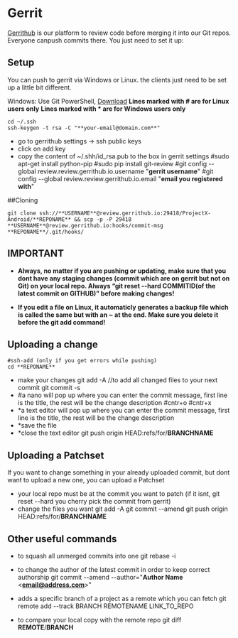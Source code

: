 # Gerrit

[Gerrithub](https://review.gerrithub.io/#/admin/projects/?filter=ProjectX) is our platform to review code before merging it into our Git repos. Everyone canpush commits there. You just need to set it up:

## Setup

You can push to gerrit via Windows or Linux. the clients just need to be set up a little bit different.

Windows: Use Git PowerShell, [Download](https://windows.github.com/)
**Lines marked with # are for Linux users only**
**Lines marked with * are for Windows users only**

	cd ~/.ssh
	ssh-keygen -t rsa -C "**your-email@domain.com**"
* go to gerrithub settings → ssh public keys
* click on add key
* copy the content of ~/.shh/id_rsa.pub to the box in gerrit settings
	#sudo apt-get install python-pip
	#sudo pip install git-review
	#git config --global review.review.gerrithub.io.username "**gerrit username**"
	#git config --global review.review.gerrithub.io.email "**email you registered with**"

##Cloning

	git clone ssh://**USERNAME**@review.gerrithub.io:29418/ProjectX-Android/**REPONAME** && scp -p -P 29418 **USERNAME**@review.gerrithub.io:hooks/commit-msg **REPONAME**/.git/hooks/

## **IMPORTANT**

* **Always, no matter if you are pushing or updating, make sure that you dont have any staging changes (commit which are on gerrit but not on Git) on your local repo. Always “git reset --hard COMMITID(of the latest commit on GITHUB)” before making changes!**

* **If you edit a file on Linux, it automaticly generates a backup file which is called the same but with an ~ at the end. Make sure you delete it before the git add command!**

## Uploading a change

	#ssh-add (only if you get errors while pushing)
	cd **REPONAME**
* make your changes
	git add -A  //to add all changed files to your next commit
	git commit -s
* #a nano will pop up where you can enter the commit message, first line is the title, the rest will be the change description
	#cntr+o
	#cntr+x
* *a text editor will pop up where you can enter the commit message, first line is the title, the rest will be the change description
* *save the file
* *close the text editor
	git push origin HEAD:refs/for/**BRANCHNAME**

## Uploading a Patchset

If you want to change something in your already uploaded commit, but dont want to upload a new one, you can upload a Patchset

* your local repo must be at the commit you want to patch (if it isnt, git reset --hard you cherry pick the commit from gerrit)
* change the files you want
	git add -A 
	git commit --amend
	git push origin HEAD:refs/for/**BRANCHNAME**

## Other useful commands

* to squash all unmerged commits into one
	git rebase -i 

* to change the author of the latest commit in order to keep correct authorship
	git commit --amend --author="**Author Name** <**email@address.com**>" 

* adds a specific branch of a project as a remote which you can fetch 
	git remote add --track BRANCH REMOTENAME LINK_TO_REPO 

* to compare your local copy with the remote repo
	git diff **REMOTE**/**BRANCH** 
